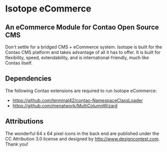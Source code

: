 # Isotope eCommerce

## An eCommerce Module for Contao Open Source CMS

Don't settle for a bridged CMS + eCommerce system. Isotope is built for the Contao CMS platform and takes advantage of all it has to offer. It is built for flexibility, speed, extendability, and is international-friendly, much like Contao itself.


## Dependencies

The following Contao extensions are required to run Isotope eCommerce:
- https://github.com/terminal42/contao-NamespaceClassLoader
- https://github.com/menatwork/MultiColumnWizard

## Attributions

The wonderful 64 x 64 pixel icons in the back end are published under the CC Attribution 3.0 license and designed by http://www.designcontest.com.
Thank you!